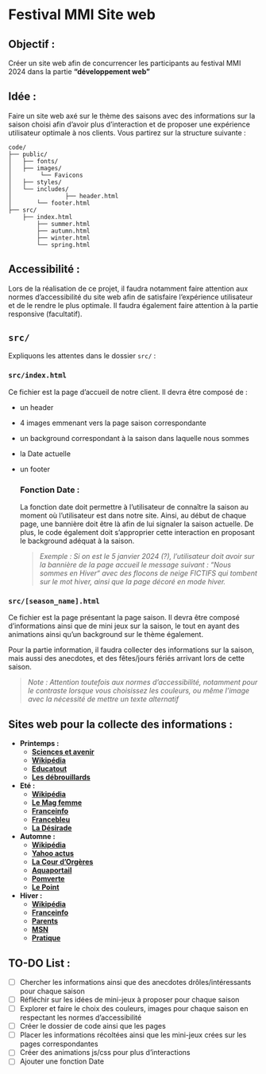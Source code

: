 # Festival MMI Site web


## Objectif :

Créer un site web afin de concurrencer les participants au festival MMI 2024 dans la partie **“développement web”**

## Idée :

Faire un site web axé sur le thème des saisons avec des informations sur la saison choisi afin d’avoir plus d’interaction et de proposer une expérience utilisateur optimale à nos clients. Vous partirez sur la structure suivante : 

```
code/
├── public/
│   ├── fonts/
│   ├── images/
│        └── Favicons
│   ├── styles/
│   └── includes/
│				├── header.html
│       └── footer.html
├── src/
    ├── index.html
		├── summer.html
		├── autumn.html
		├── winter.html
		└── spring.html
```

## Accessibilité :

Lors de la réalisation de ce projet, il faudra notamment faire attention aux normes d’accessibilité du site web afin de satisfaire l’expérience utilisateur et de le rendre le plus optimale. Il faudra également faire attention à la partie responsive (facultatif).

## `src/`

Expliquons les attentes dans le dossier `src/` : 

### `src/index.html`

Ce fichier est la page d’accueil de notre client. Il devra être composé de : 

- un header
- 4 images emmenant vers la page saison correspondante
- un background correspondant à la saison dans laquelle nous sommes
- la Date actuelle
- un footer
    
    ### Fonction Date :
    
    La fonction date doit permettre à l’utilisateur de connaître la saison au moment où l’utilisateur est dans notre site. Ainsi, au début de chaque page, une bannière doit être là afin de lui signaler la saison actuelle. De plus, le code également doit s’approprier cette interaction en proposant le background adéquat à la saison. 
    
    > *Exemple : 
    Si on est le 5 janvier 2024 (?), l’utilisateur doit avoir sur la bannière de la page accueil le message suivant : “Nous sommes en Hiver“ avec des flocons de neige FICTIFS qui tombent sur le mot hiver, ainsi que la page décoré en mode hiver.*
    > 

### `src/[season_name].html`

Ce fichier est la page présentant la page saison. Il devra être composé d’informations ainsi que de mini jeux sur la saison, le tout en ayant des animations ainsi qu’un background sur le thème également.

Pour la partie information, il faudra collecter des informations sur la saison, mais aussi des anecdotes, et des fêtes/jours fériés arrivant lors de cette saison.

> *Note : Attention toutefois aux normes d’accessibilité, notamment pour le contraste lorsque vous choisissez les couleurs, ou même l’image avec la nécessité de mettre un texte alternatif*
> 

## Sites web pour la collecte des informations :

- **Printemps :**
    - [**Sciences et avenir**](https://www.sciencesetavenir.fr/nature-environnement/printemps-tout-savoir-sur-cette-saison_162322)
    - [**Wikipédia**](https://fr.wikipedia.org/wiki/Printemps)
    - [**Educatout**](https://www.educatout.com/activites/themes/printemps.htm)
    - [**Les débrouillards**](https://www.notion.so/Calculateur-de-notes-ec07355183ad43e698d7cc06a59c7869?pvs=21)
- **Eté :**
    - [**Wikipédia**](https://fr.wikipedia.org/wiki/%C3%89t%C3%A9)
    - [**Le Mag femme**](https://www.lemagfemmes.com/Vie-quotidienne/La-saison-de-l-ete.html)
    - [**Franceinfo**](https://www.francetvinfo.fr/meteo/canicule/infographie-l-ete-une-saison-tout-aussi-meurtriere-pour-les-sdf_981455.html)
    - [**Francebleu**](https://www.francebleu.fr/emissions/n-arrete-pas-l-histoire/l-ete)
    - [**La Désirade**](https://www.hotel-la-desirade.com/anecdotes-de-la-saison-passee/)
- **Automne :**
    - [**Wikipédia**](https://fr.wikipedia.org/wiki/Automne)
    - [**Yahoo actus**](https://consent.yahoo.com/v2/collectConsent?sessionId=3_cc-session_2910ad76-8ae1-48d1-9227-733a765124de)
    - [**La Cour d’Orgères**](https://www.lacourdorgeres.com/saison-automne,pa101.html)
    - [**Aquaportail**](https://www.aquaportail.com/dictionnaire/definition/757/automne)
    - [**Pomverte**](https://www.pomverte.com/themes/saisons/automne/infos)
    - [**Le Point**](https://www.lepoint.fr/sciences-nature/premier-jour-de-l-automne-3-choses-a-savoir-22-09-2015-1967162_1924.php)
- **Hiver :**
    - [**Wikipédia**](https://fr.wikipedia.org/wiki/Hiver)
    - [**Franceinfo**](https://www.francetvinfo.fr/meteo/climat/froid-neige-givre-verglas-qu-est-ce-que-l-hiver-meteorologique-qui-commence-le-1er-decembre_6211527.html)
    - [**Parents**](https://momes.parents.fr/apprendre/matieres-scolaires/sciences/les-saisons/je-decouvre-lhiver-847988)
    - [**MSN**](https://www.msn.com/fr-ca/actualites/other/30-anecdotes-gla%C3%A7antes-ou-pas-sur-l-hiver/ss-AA1l4wZQ)
    - [**Pratique**](https://www.pratique.fr/actu/moscou-paris-brisez-la-glace-avec-ces-4-anecdotes-sur-l-hiver-7396859.html)

## TO-DO List :

- [ ]  Chercher les informations ainsi que des anecdotes drôles/intéressants pour chaque saison
- [ ]  Réfléchir sur les idées de mini-jeux à proposer pour chaque saison
- [ ]  Explorer et faire le choix des couleurs, images pour chaque saison en respectant les normes d’accessibilité
- [ ]  Créer le dossier de code ainsi que les pages
- [ ]  Placer les informations récoltées ainsi que les mini-jeux crées sur les pages correspondantes
- [ ]  Créer des animations js/css pour plus d’interactions
- [ ]  Ajouter une fonction Date
